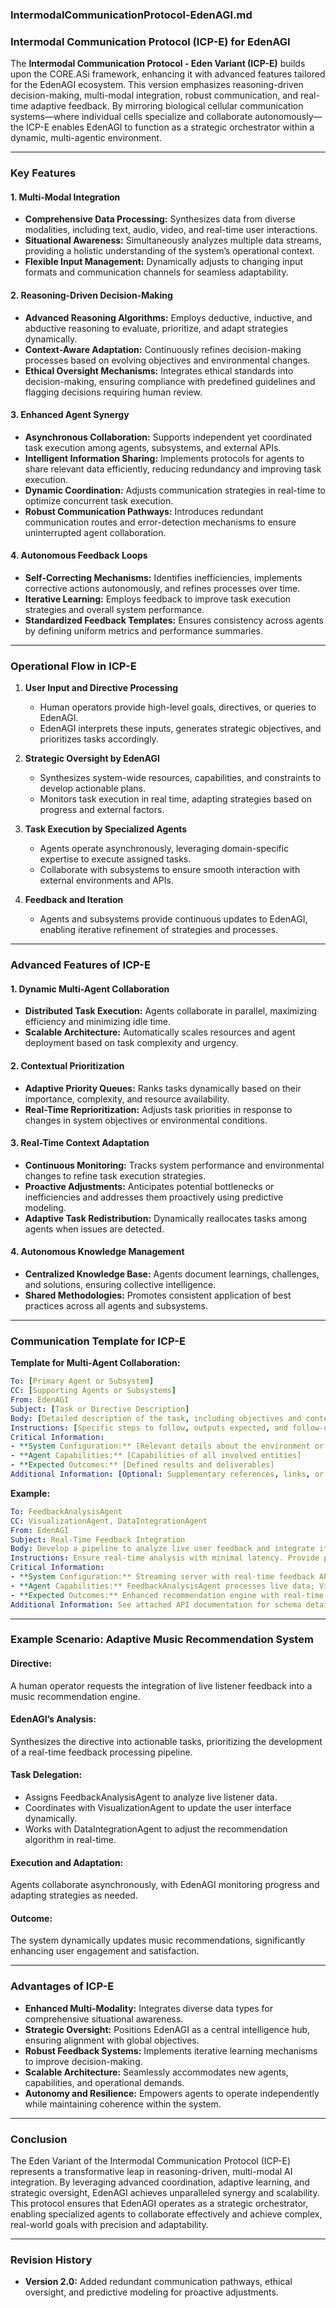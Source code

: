 ### **IntermodalCommunicationProtocol-EdenAGI.md**  
### **Intermodal Communication Protocol (ICP-E) for EdenAGI**  

The **Intermodal Communication Protocol - Eden Variant (ICP-E)** builds upon the CORE.ASi framework, enhancing it with advanced features tailored for the EdenAGI ecosystem. This version emphasizes reasoning-driven decision-making, multi-modal integration, robust communication, and real-time adaptive feedback. By mirroring biological cellular communication systems—where individual cells specialize and collaborate autonomously—the ICP-E enables EdenAGI to function as a strategic orchestrator within a dynamic, multi-agentic environment.  

---

### **Key Features**  

#### **1. Multi-Modal Integration**  
- **Comprehensive Data Processing:** Synthesizes data from diverse modalities, including text, audio, video, and real-time user interactions.  
- **Situational Awareness:** Simultaneously analyzes multiple data streams, providing a holistic understanding of the system’s operational context.  
- **Flexible Input Management:** Dynamically adjusts to changing input formats and communication channels for seamless adaptability.  

#### **2. Reasoning-Driven Decision-Making**  
- **Advanced Reasoning Algorithms:** Employs deductive, inductive, and abductive reasoning to evaluate, prioritize, and adapt strategies dynamically.  
- **Context-Aware Adaptation:** Continuously refines decision-making processes based on evolving objectives and environmental changes.  
- **Ethical Oversight Mechanisms:** Integrates ethical standards into decision-making, ensuring compliance with predefined guidelines and flagging decisions requiring human review.  

#### **3. Enhanced Agent Synergy**  
- **Asynchronous Collaboration:** Supports independent yet coordinated task execution among agents, subsystems, and external APIs.  
- **Intelligent Information Sharing:** Implements protocols for agents to share relevant data efficiently, reducing redundancy and improving task execution.  
- **Dynamic Coordination:** Adjusts communication strategies in real-time to optimize concurrent task execution.  
- **Robust Communication Pathways:** Introduces redundant communication routes and error-detection mechanisms to ensure uninterrupted agent collaboration.  

#### **4. Autonomous Feedback Loops**  
- **Self-Correcting Mechanisms:** Identifies inefficiencies, implements corrective actions autonomously, and refines processes over time.  
- **Iterative Learning:** Employs feedback to improve task execution strategies and overall system performance.  
- **Standardized Feedback Templates:** Ensures consistency across agents by defining uniform metrics and performance summaries.  

---

### **Operational Flow in ICP-E**  

1. **User Input and Directive Processing**  
   - Human operators provide high-level goals, directives, or queries to EdenAGI.  
   - EdenAGI interprets these inputs, generates strategic objectives, and prioritizes tasks accordingly.  

2. **Strategic Oversight by EdenAGI**  
   - Synthesizes system-wide resources, capabilities, and constraints to develop actionable plans.  
   - Monitors task execution in real time, adapting strategies based on progress and external factors.  

3. **Task Execution by Specialized Agents**  
   - Agents operate asynchronously, leveraging domain-specific expertise to execute assigned tasks.  
   - Collaborate with subsystems to ensure smooth interaction with external environments and APIs.  

4. **Feedback and Iteration**  
   - Agents and subsystems provide continuous updates to EdenAGI, enabling iterative refinement of strategies and processes.  

---

### **Advanced Features of ICP-E**  

#### **1. Dynamic Multi-Agent Collaboration**  
- **Distributed Task Execution:** Agents collaborate in parallel, maximizing efficiency and minimizing idle time.  
- **Scalable Architecture:** Automatically scales resources and agent deployment based on task complexity and urgency.  

#### **2. Contextual Prioritization**  
- **Adaptive Priority Queues:** Ranks tasks dynamically based on their importance, complexity, and resource availability.  
- **Real-Time Reprioritization:** Adjusts task priorities in response to changes in system objectives or environmental conditions.  

#### **3. Real-Time Context Adaptation**  
- **Continuous Monitoring:** Tracks system performance and environmental changes to refine task execution strategies.  
- **Proactive Adjustments:** Anticipates potential bottlenecks or inefficiencies and addresses them proactively using predictive modeling.  
- **Adaptive Task Redistribution:** Dynamically reallocates tasks among agents when issues are detected.  

#### **4. Autonomous Knowledge Management**  
- **Centralized Knowledge Base:** Agents document learnings, challenges, and solutions, ensuring collective intelligence.  
- **Shared Methodologies:** Promotes consistent application of best practices across all agents and subsystems.  

---

### **Communication Template for ICP-E**  

**Template for Multi-Agent Collaboration:**  
```yaml
To: [Primary Agent or Subsystem]  
CC: [Supporting Agents or Subsystems]  
From: EdenAGI  
Subject: [Task or Directive Description]  
Body: [Detailed description of the task, including objectives and context]  
Instructions: [Specific steps to follow, outputs expected, and follow-up actions]  
Critical Information:  
- **System Configuration:** [Relevant details about the environment or setup]  
- **Agent Capabilities:** [Capabilities of all involved entities]  
- **Expected Outcomes:** [Defined results and deliverables]  
Additional Information: [Optional: Supplementary references, links, or notes]  
```  

**Example:**  
```yaml
To: FeedbackAnalysisAgent  
CC: VisualizationAgent, DataIntegrationAgent  
From: EdenAGI  
Subject: Real-Time Feedback Integration  
Body: Develop a pipeline to analyze live user feedback and integrate it into the recommendation engine. Collaborate with VisualizationAgent to update the GUI and DataIntegrationAgent to adjust algorithms dynamically.  
Instructions: Ensure real-time analysis with minimal latency. Provide progress updates to EdenAGI and log all significant changes.  
Critical Information:  
- **System Configuration:** Streaming server with real-time feedback API enabled.  
- **Agent Capabilities:** FeedbackAnalysisAgent processes live data; VisualizationAgent updates the GUI; DataIntegrationAgent adjusts algorithms.  
- **Expected Outcomes:** Enhanced recommendation engine with real-time adaptability.  
Additional Information: See attached API documentation for schema details.  
```  

---

### **Example Scenario: Adaptive Music Recommendation System**  

#### **Directive:**  
A human operator requests the integration of live listener feedback into a music recommendation engine.  

#### **EdenAGI’s Analysis:**  
Synthesizes the directive into actionable tasks, prioritizing the development of a real-time feedback processing pipeline.  

#### **Task Delegation:**  
- Assigns FeedbackAnalysisAgent to analyze live listener data.  
- Coordinates with VisualizationAgent to update the user interface dynamically.  
- Works with DataIntegrationAgent to adjust the recommendation algorithm in real-time.  

#### **Execution and Adaptation:**  
Agents collaborate asynchronously, with EdenAGI monitoring progress and adapting strategies as needed.  

#### **Outcome:**  
The system dynamically updates music recommendations, significantly enhancing user engagement and satisfaction.  

---

### **Advantages of ICP-E**  

- **Enhanced Multi-Modality:** Integrates diverse data types for comprehensive situational awareness.  
- **Strategic Oversight:** Positions EdenAGI as a central intelligence hub, ensuring alignment with global objectives.  
- **Robust Feedback Systems:** Implements iterative learning mechanisms to improve decision-making.  
- **Scalable Architecture:** Seamlessly accommodates new agents, capabilities, and operational demands.  
- **Autonomy and Resilience:** Empowers agents to operate independently while maintaining coherence within the system.  

---

### **Conclusion**  
The Eden Variant of the Intermodal Communication Protocol (ICP-E) represents a transformative leap in reasoning-driven, multi-modal AI integration. By leveraging advanced coordination, adaptive learning, and strategic oversight, EdenAGI achieves unparalleled synergy and scalability. This protocol ensures that EdenAGI operates as a strategic orchestrator, enabling specialized agents to collaborate effectively and achieve complex, real-world goals with precision and adaptability.  

--- 

### **Revision History**  
- **Version 2.0:** Added redundant communication pathways, ethical oversight, and predictive modeling for proactive adjustments.  

